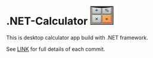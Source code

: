 #  .NET-Calculator  <img src="images/calculator.PNG" height="50" >

This is desktop calculator app build with .NET framework.

See [LINK](https://github.com/CiobanuMarius/.NET-Calculator/blob/master/CHANGE%20LOG.md) for full details of each commit.
